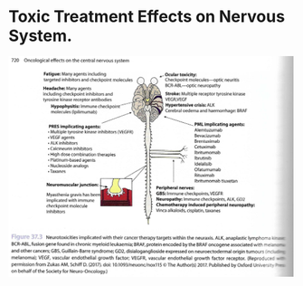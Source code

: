 # Toxic Treatment Effects on Nervous System. 

![Toxic Treatment Effect](/docs/onco/images/neurotoxicities.jpg) 
